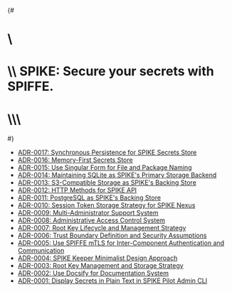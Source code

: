 {#
# \\
# \\\\ SPIKE: Secure your secrets with SPIFFE.
# \\\\\\
#}

* [ADR-0017: Synchronous Persistence for SPIKE Secrets Store](@/architecture/adrs/adr-0017.md)
* [ADR-0016: Memory-First Secrets Store](@/architecture/adrs/adr-0016.md)
* [ADR-0015: Use Singular Form for File and Package Naming](@/architecture/adrs/adr-0015.md)
* [ADR-0014: Maintaining SQLite as SPIKE's Primary Storage Backend](@/architecture/adrs/adr-0014.md)
* [ADR-0013: S3-Compatible Storage as SPIKE's Backing Store](@/architecture/adrs/adr-0013.md)
* [ADR-0012: HTTP Methods for SPIKE API](@/architecture/adrs/adr-0012.md)
* [ADR-0011: PostgreSQL as SPIKE's Backing Store](@/architecture/adrs/adr-0011.md)
* [ADR-0010: Session Token Storage Strategy for SPIKE Nexus](@/architecture/adrs/adr-0010.md)
* [ADR-0009: Multi-Administrator Support System](@/architecture/adrs/adr-0009.md)
* [ADR-0008: Administrative Access Control System](@/architecture/adrs/adr-0008.md)
* [ADR-0007: Root Key Lifecycle and Management Strategy](@/architecture/adrs/adr-0007.md)
* [ADR-0006: Trust Boundary Definition and Security Assumptions](@/architecture/adrs/adr-0006.md)
* [ADR-0005: Use SPIFFE mTLS for Inter-Component Authentication and Communication](@/architecture/adrs/adr-0005.md)
* [ADR-0004: SPIKE Keeper Minimalist Design Approach](@/architecture/adrs/adr-0004.md)
* [ADR-0003: Root Key Management and Storage Strategy](@/architecture/adrs/adr-0003.md)
* [ADR-0002: Use Docsify for Documentation System](@/architecture/adrs/adr-0002.md)
* [ADR-0001: Display Secrets in Plain Text in SPIKE Pilot Admin CLI](@/architecture/adrs/adr-0001.md)
